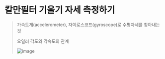 # 칼만필터 기울기 자세 측정하기

> 가속도계(accelerometer),  자이로스코프(gyroscope)로 수평자세를 찾아내는것
>
> 오일러 각도와 각속도의 관계
> 
> ![image](https://user-images.githubusercontent.com/65435447/166209114-f897aeac-ea1c-4ef1-8f85-7c2035733cbe.png)
